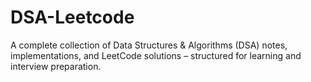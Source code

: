 # DSA-Leetcode
A complete collection of Data Structures &amp; Algorithms (DSA) notes, implementations, and LeetCode solutions – structured for learning and interview preparation.
